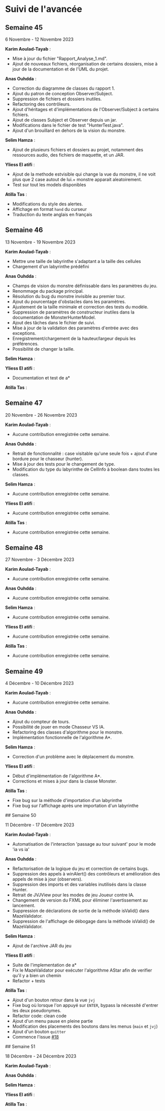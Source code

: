 # Suivi de l'avancée

## Semaine 45

6 Novembre - 12 Novembre 2023

**Karim Aoulad-Tayab** :
- Mise à jour du fichier "Rapport_Analyse_1.md".
- Ajout de nouveaux fichiers, réorganisation de certains dossiers, mise à jour de la documentation et de l'UML du projet.

**Anas Ouhdda** :
- Correction du diagramme de classes du rapport 1.
- Ajout du patron de conception Observer/Subject.
- Suppression de fichiers et dossiers inutiles.
- Refactoring des contrôleurs.
- Ajout d'héritages et d'implémentations de l'Observer/Subject à certains fichiers.
- Ajout de classes Subject et Observer depuis un jar.
- Modifications dans le fichier de test "HunterTest.java".
- Ajout d'un brouillard en dehors de la vision du monstre.

**Selim Hamza** :
- Ajout de plusieurs fichiers et dossiers au projet, notamment des ressources audio, des fichiers de maquette, et un JAR.

**Yliess El atifi** :
- Ajout de la methode estvisible qui change la vue du monstre, il ne voit plus que 2 case autout de lui.+ monstre apparait aleatoirement.
- Test sur tout les models disponibles

**Atilla Tas** :
- Modifications du style des alertes.
- Affichage en format `hand` du curseur
- Traduction du texte anglais en français




## Semaine 46

13 Novembre - 19 Novembre 2023

**Karim Aoulad-Tayab** :
- Mettre une taille de labyrinthe s'adaptant a la taille des cellules
- Chargement d'un labyrinthe prédéfini

**Anas Ouhdda** :
- Champs de vision du monstre définissable dans les paramètres du jeu.
- Renommage du package principal.
- Résolution du bug du monstre invisible au premier tour.
- Ajout du pourcentage d'obstacles dans les paramètres.
- Ajustement de la taille minimale et correction des tests du modèle.
- Suppression de paramètres de constructeur inutiles dans la documentation de MonsterHunterModel.
- Ajout des tâches dans le fichier de suivi.
- Mise à jour de la validation des paramètres d'entrée avec des exceptions.
- Enregistrement/chargement de la hauteur/largeur depuis les préférences.
- Possibilité de changer la taille.

**Selim Hamza** :
  

**Yliess El atifi** : 
- Documentation et test de a*

**Atilla Tas** :
  



## Semaine 47

20 Novembre - 26 Novembre 2023

**Karim Aoulad-Tayab** :
- Aucune contribution enregistrée cette semaine.

**Anas Ouhdda** :
- Retrait de fonctionnalité : case visitable qu'une seule fois + ajout d'une bordure pour le chasseur (hunter).
- Mise à jour des tests pour le changement de type.
- Modification du type du labyrinthe de CellInfo à boolean dans toutes les classes.

**Selim Hamza** :
- Aucune contribution enregistrée cette semaine.

**Yliess El atifi** :
- Aucune contribution enregistrée cette semaine.

**Atilla Tas** :
- Aucune contribution enregistrée cette semaine.




## Semaine 48

27 Novembre - 3 Décembre 2023

**Karim Aoulad-Tayab** :
- Aucune contribution enregistrée cette semaine.

**Anas Ouhdda** :
- Aucune contribution enregistrée cette semaine.

**Selim Hamza** :
- Aucune contribution enregistrée cette semaine.

**Yliess El atifi** :
- Aucune contribution enregistrée cette semaine.

**Atilla Tas** :
- Aucune contribution enregistrée cette semaine.




## Semaine 49

4 Décembre - 10 Décembre 2023

**Karim Aoulad-Tayab** :
- Aucune contribution enregistrée cette semaine.

**Anas Ouhdda** :
- Ajout du compteur de tours.
- Possibilité de jouer en mode Chasseur VS IA.
- Refactoring des classes d'algorithme pour le monstre.
- Implémentation fonctionnelle de l'algorithme A*.

**Selim Hamza** :
- Correction d'un problème avec le déplacement du monstre.

**Yliess El atifi** : 
- Début d'implémentation de l'algorithme A*.
- Corrections et mises à jour dans la classe Monster.

**Atilla Tas** :
- Fixe bug sur la méthode d'importation d'un labyrinthe
- Fixe bug sur l'affichage après une importation d'un labyrinthe




## Semaine 50

11 Décembre - 17 Décembre 2023

**Karim Aoulad-Tayab** :
- Automatisation de l'interaction 'passage au tour suivant' pour le mode 'ia vs ia'

**Anas Ouhdda** :
- Refactorisation de la logique du jeu et correction de certains bugs.
- Suppression des appels à winAlert() des contrôleurs et amélioration des appels de mise à jour (observers).
- Suppression des imports et des variables inutilisés dans la classe Hunter.
- Retrait de JVJView pour les modes de jeu Joueur contre IA.
- Changement de version du FXML pour éliminer l'avertissement au lancement.
- Suppression de déclarations de sortie de la méthode isValid() dans MazeValidator.
- Suppression de l'affichage de débogage dans la méthode isValid() de MazeValidator.

**Selim Hamza** :
- Ajout de l'archive JAR du jeu

**Yliess El atifi** : 
- Suite de l'implementation de a*
- Fix le MazeValidator pour exécuter l'algorithme AStar afin de verifier qu'il y a bien un chemin
- Refactor + tests

**Atilla Tas** :
- Ajout d'un bouton retour dans la vue `jvj`
- Fixe bug où lorsque l'on appuyé sur `ENTER`, bypass la nécessité d'entrer les deux pseudonymes.
- Refactor code: clean code
- Ajout d'un menu pause en pleine partie
- Modification des placements des boutons dans les menus (`main` et `jvj`)
- Ajout d'un bouton `quitter`
- Commence l'issue [#18](https://gitlab.univ-lille.fr/sae302/2023/J3_SAE3A/-/issues/18)




## Semaine 51

18 Décembre - 24 Décembre 2023

**Karim Aoulad-Tayab** :

**Anas Ouhdda** :

**Selim Hamza** :

**Yliess El atifi** :

**Atilla Tas** :

